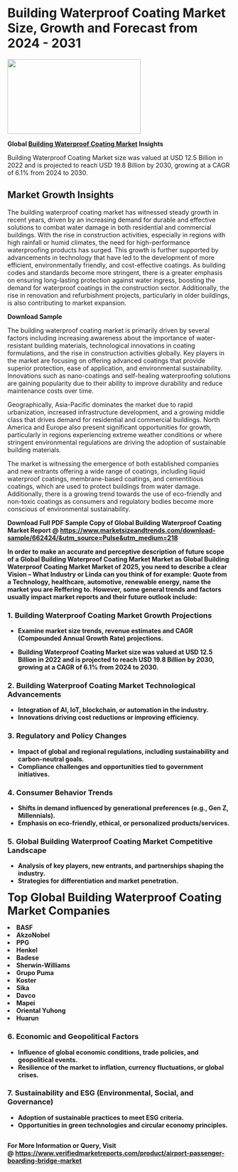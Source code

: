 <H1>Building Waterproof Coating Market Size, Growth and Forecast from 2024 - 2031</H1><img class="aligncenter size-medium wp-image-584254" src="https://thirdeyenews.in/wp-content/uploads/2024/09/Global-Market-Research-300x168.jpeg" alt="" width="300" height="168" /><p><strong>Global&nbsp;<a href="https://www.marketsizeandtrends.com/download-sample/662424/&amp;utm_source=Pulse&amp;utm_medium=218">Building Waterproof Coating Market</a> Insights</strong></p><p>Building Waterproof Coating Market size was valued at USD 12.5 Billion in 2022 and is projected to reach USD 19.8 Billion by 2030, growing at a CAGR of 6.1% from 2024 to 2030.</p><p><h2>Market Growth Insights</h2> <p>The building waterproof coating market has witnessed steady growth in recent years, driven by an increasing demand for durable and effective solutions to combat water damage in both residential and commercial buildings. With the rise in construction activities, especially in regions with high rainfall or humid climates, the need for high-performance waterproofing products has surged. This growth is further supported by advancements in technology that have led to the development of more efficient, environmentally friendly, and cost-effective coatings. As building codes and standards become more stringent, there is a greater emphasis on ensuring long-lasting protection against water ingress, boosting the demand for waterproof coatings in the construction sector. Additionally, the rise in renovation and refurbishment projects, particularly in older buildings, is also contributing to market expansion.</p> <p><strong>Download Sample</strong></p> <p>The building waterproof coating market is primarily driven by several factors including increasing awareness about the importance of water-resistant building materials, technological innovations in coating formulations, and the rise in construction activities globally. Key players in the market are focusing on offering advanced coatings that provide superior protection, ease of application, and environmental sustainability. Innovations such as nano-coatings and self-healing waterproofing solutions are gaining popularity due to their ability to improve durability and reduce maintenance costs over time.</p> <p>Geographically, Asia-Pacific dominates the market due to rapid urbanization, increased infrastructure development, and a growing middle class that drives demand for residential and commercial buildings. North America and Europe also present significant opportunities for growth, particularly in regions experiencing extreme weather conditions or where stringent environmental regulations are driving the adoption of sustainable building materials.</p> <p>The market is witnessing the emergence of both established companies and new entrants offering a wide range of coatings, including liquid waterproof coatings, membrane-based coatings, and cementitious coatings, which are used to protect buildings from water damage. Additionally, there is a growing trend towards the use of eco-friendly and non-toxic coatings as consumers and regulatory bodies become more conscious of environmental sustainability.</p> <p><strong></p><p><span class=""><strong>Download Full PDF Sample Copy of Global Building Waterproof Coating Market Report</strong> @ <a href="https://www.marketsizeandtrends.com/download-sample/662424/&amp;utm_source=Pulse&amp;utm_medium=218" target="_blank">https://www.marketsizeandtrends.com/download-sample/662424/&amp;utm_source=Pulse&amp;utm_medium=218</a></span></p><p>In order to make an accurate and perceptive description of future scope of a Global&nbsp;Building Waterproof Coating Market Market as Global&nbsp;Building Waterproof Coating Market Market of 2025, you need to describe a clear Vision &ndash; What Industry or Linda can you think of for example: Quote from a Technology, healthcare, automotive, renewable energy, name the market you are Reffering to. However, some general trends and factors usually impact market reports and their future outlook include:</p><h3>1.&nbsp;<strong>Building Waterproof Coating Market Growth Projections</strong></h3><ul><li>Examine market size trends, revenue estimates and CAGR (Compounded Annual Growth Rate) projections.</li><li><p>Building Waterproof Coating Market size was valued at USD 12.5 Billion in 2022 and is projected to reach USD 19.8 Billion by 2030, growing at a CAGR of 6.1% from 2024 to 2030.</p></li></ul><h3>2.&nbsp;<strong>Building Waterproof Coating Market Technological Advancements</strong></h3><ul><li>Integration of AI, IoT, blockchain, or automation in the industry.</li><li>Innovations driving cost reductions or improving efficiency.</li></ul><h3>3.&nbsp;<strong>Regulatory and Policy Changes</strong></h3><ul><li>Impact of global and regional regulations, including sustainability and carbon-neutral goals.</li><li>Compliance challenges and opportunities tied to government initiatives.</li></ul><h3>4.&nbsp;<strong>Consumer Behavior Trends</strong></h3><ul><li>Shifts in demand influenced by generational preferences (e.g., Gen Z, Millennials).</li><li>Emphasis on eco-friendly, ethical, or personalized products/services.</li></ul><h3>5.&nbsp;<strong>Global Building Waterproof Coating Market Competitive Landscape</strong></h3><ul><li>Analysis of key players, new entrants, and partnerships shaping the industry.</li><li>Strategies for differentiation and market penetration.</li></ul><p data-pm-slice="1 1 []"><span style="color: inherit; font-family: inherit; font-size: 25px;">Top Global Building Waterproof Coating Market Companies</span></p><div class="" data-test-id=""><p><li>BASF</li><li> AkzoNobel</li><li> PPG</li><li> Henkel</li><li> Badese</li><li> Sherwin-Williams</li><li> Grupo Puma</li><li> Koster</li><li> Sika</li><li> Davco</li><li> Mapei</li><li> Oriental Yuhong</li><li> Huarun</li></p></div><h3>6.&nbsp;<strong>Economic and Geopolitical Factors</strong></h3><ul><li>Influence of global economic conditions, trade policies, and geopolitical events.</li><li>Resilience of the market to inflation, currency fluctuations, or global crises.</li></ul><h3>7.&nbsp;<strong>Sustainability and ESG (Environmental, Social, and Governance)</strong></h3><ul><li>Adoption of sustainable practices to meet ESG criteria.</li><li>Opportunities in green technologies and circular economy principles.</li></ul><h2><strong style="font-size: 14px;">For More Information or Query, Visit @&nbsp;</strong><a style="background-color: #ffffff; font-size: 14px;" href="https://www.marketsizeandtrends.com/report/building-waterproof-coating-market/" target="_blank">https://www.verifiedmarketreports.com/product/airport-passenger-boarding-bridge-market</a></h2>
